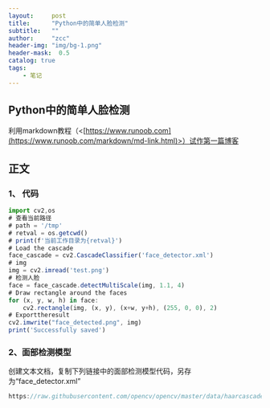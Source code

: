 ```yaml
---
layout:     post
title:      "Python中的简单人脸检测"
subtitle:   ""
author:     "zcc"
header-img: "img/bg-1.png"
header-mask:  0.5
catalog: true
tags:
    - 笔记
---
```


## Python中的简单人脸检测
利用markdown教程（<[https://www.runoob.com](https://www.runoob.com/markdown/md-link.html)>）试作第一篇博客

## 正文

### 1、 代码

```javascript
import cv2,os
# 查看当前路径
# path = '/tmp'
# retval = os.getcwd()
# print(f'当前工作目录为{retval}')
# Load the cascade
face_cascade = cv2.CascadeClassifier('face_detector.xml')
# img
img = cv2.imread('test.png')
# 检测人脸
face = face_cascade.detectMultiScale(img, 1.1, 4)
# Draw rectangle around the faces
for (x, y, w, h) in face:
	cv2.rectangle(img, (x, y), (x+w, y+h), (255, 0, 0), 2)
# Exporttheresult
cv2.imwrite("face_detected.png", img)
print('Successfully saved')
```
### 2、面部检测模型
创建文本文档，复制下列链接中的面部检测模型代码，另存为“face_detector.xml”
```javascript
https://raw.githubusercontent.com/opencv/opencv/master/data/haarcascades/haarcascade_frontalface_default.xml
```


